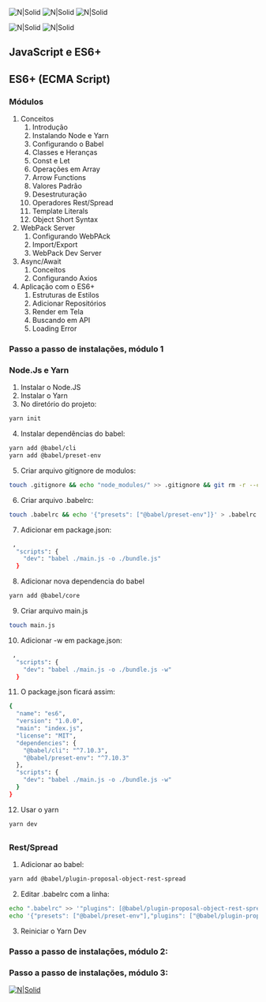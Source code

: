 
 ![N|Solid](https://xesque.rocketseat.dev/platform/1564681946529.svg) ![N|Solid](https://xesque.rocketseat.dev/platform/1564682281422.svg) ![N|Solid](https://xesque.rocketseat.dev/platform/1564682425906.svg) 
 
 ![N|Solid](https://xesque.rocketseat.dev/platform/1566444110414.png) ![N|Solid](https://xesque.rocketseat.dev/platform/1566444881250.png)

##

## JavaScript e ES6+ ##
## ES6+ (ECMA Script) ##

### Módulos ###
 1. Conceitos
 	1.  Introdução
 	2.  Instalando Node e Yarn
 	3.  Configurando o Babel
 	4.  Classes e Heranças
 	5.  Const e Let
 	6.  Operações em Array
 	7.  Arrow Functions
 	8.  Valores Padrão
 	9.  Desestruturação
 	10. Operadores Rest/Spread
 	11. Template Literals
 	12. Object Short Syntax
 2. WebPack Server
	1.  Configurando WebPAck
	2.  Import/Export
	3.  WebPack Dev Server
 3. Async/Await
	1.  Conceitos
 	2.  Configurando Axios
 4. Aplicação com o ES6+
	1.  Estruturas de Estilos
	2.  Adicionar Repositórios
	3.  Render em Tela
	4.  Buscando em API
	5.  Loading Error

### Passo a passo de instalações, módulo 1 ###

### 

### Node.Js e Yarn
1. Instalar o Node.JS
2. Instalar o Yarn
3. No diretório do projeto:
```sh
yarn init
```
4. Instalar dependências do babel:
```sh
yarn add @babel/cli
yarn add @babel/preset-env
```
5. Criar arquivo gitignore de modulos:
```sh
touch .gitignore && echo "node_modules/" >> .gitignore && git rm -r --cached node_modules ; git status
```
6. Criar arquivo .babelrc:
```sh
touch .babelrc && echo '{"presets": ["@babel/preset-env"]}' > .babelrc
``` 
7. Adicionar em package.json: 
```sh
 ,
  "scripts": {
    "dev": "babel ./main.js -o ./bundle.js"
  } 
```
8. Adicionar nova dependencia do babel
```sh
yarn add @babel/core
```
9. Criar arquivo main.js
```sh
touch main.js
```
10. Adicionar -w em package.json: 
```sh
 ,
  "scripts": {
    "dev": "babel ./main.js -o ./bundle.js -w"
  } 
```
11. O package.json ficará assim:
```sh
{
  "name": "es6",
  "version": "1.0.0",
  "main": "index.js",
  "license": "MIT",
  "dependencies": {
    "@babel/cli": "^7.10.3",
    "@babel/preset-env": "^7.10.3"
  },
  "scripts": {
    "dev": "babel ./main.js -o ./bundle.js -w"
  }
}
```
12. Usar o yarn
```sh
yarn dev
```
## 
### Rest/Spread
1. Adicionar ao babel:
```sh
yarn add @babel/plugin-proposal-object-rest-spread
```
2. Editar .babelrc com a linha:
```sh
echo ".babelrc" >> '"plugins": [@babel/plugin-proposal-object-rest-spread]'
echo '{"presets": ["@babel/preset-env"],"plugins": ["@babel/plugin-proposal-object-rest-spread"]}' > .babelrc
```
3. Reiniciar o Yarn Dev

### Passo a passo de instalações, módulo 2: ###
### Passo a passo de instalações, módulo 3: ###


[![N|Solid](https://rocketseat.com.br/static/images/og/rocketseat.png)](https://skylab.rocketseat.com.br/journey/starter) 


